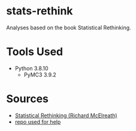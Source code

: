 # stats-rethink
Analyses based on the book Statistical Rethinking.

# Tools Used
- Python 3.8.10
    - PyMC3 3.9.2

# Sources
- [Statistical Rethinking (Richard McElreath)](https://xcelab.net/rm/statistical-rethinking/)
- [repo used for help](https://github.com/pymc-devs/resources/tree/master/Rethinking_2)